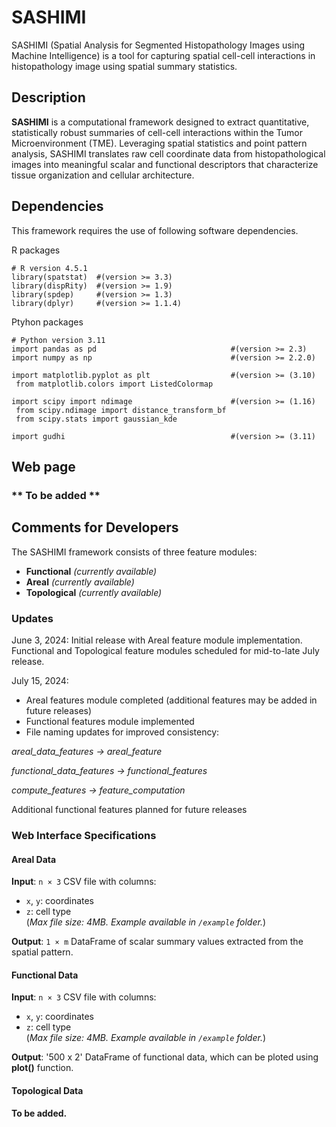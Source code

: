 # SASHIMI
SASHIMI (Spatial Analysis for Segmented Histopathology Images using Machine Intelligence) is a tool for capturing spatial cell-cell interactions in histopathology image using spatial summary statistics.

## Description
**SASHIMI** is a computational framework designed to extract quantitative, statistically robust summaries of cell-cell interactions within the Tumor Microenvironment (TME). Leveraging spatial statistics and point pattern analysis, SASHIMI translates raw cell coordinate data from histopathological images into meaningful scalar and functional descriptors that characterize tissue organization and cellular architecture.

## Dependencies
This framework requires the use of following software dependencies. 

R packages
```{r}
# R version 4.5.1
library(spatstat)  #(version >= 3.3)
library(dispRity)  #(version >= 1.9)
library(spdep)     #(version >= 1.3)
library(dplyr)     #(version >= 1.1.4)
```

Ptyhon packages
```{python}
# Python version 3.11
import pandas as pd                              #(version >= 2.3)
import numpy as np                               #(version >= 2.2.0)

import matplotlib.pyplot as plt                  #(version >= (3.10)
 from matplotlib.colors import ListedColormap

import scipy import ndimage                      #(version >= (1.16)
 from scipy.ndimage import distance_transform_bf
 from scipy.stats import gaussian_kde

import gudhi                                     #(version >= (3.11)

```
## Web page
### ** To be added ** 

## Comments for Developers

The SASHIMI framework consists of three feature modules:

- **Functional** *(currently available)*
- **Areal** *(currently available)*
- **Topological** *(currently available)*

### Updates
June 3, 2024: Initial release with Areal feature module implementation. Functional and Topological feature modules scheduled for mid-to-late July release.

July 15, 2024:

- Areal features module completed (additional features may be added in future releases)
- Functional features module implemented
- File naming updates for improved consistency:

 *areal_data_features → areal_feature*
 
 *functional_data_features → functional_features*
 
 *compute_features → feature_computation* 



Additional functional features planned for future releases

### Web Interface Specifications

#### Areal Data  
**Input**: `n × 3` CSV file with columns:
- `x`, `y`: coordinates  
- `z`: cell type  
(*Max file size: 4MB. Example available in `/example` folder.*)

**Output**: `1 × m` DataFrame of scalar summary values extracted from the spatial pattern.


#### Functional Data  
**Input**: `n × 3` CSV file with columns:
- `x`, `y`: coordinates  
- `z`: cell type  
(*Max file size: 4MB. Example available in `/example` folder.*)

**Output**: '500 x 2' DataFrame of functional data, which can be ploted using **plot()** function.

#### Topological Data  
**To be added.**


